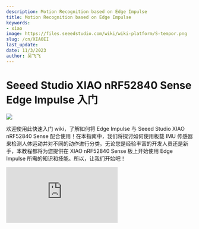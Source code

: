 ```yaml
---
description: Motion Recognition based on Edge Impulse
title: Motion Recognition based on Edge Impulse
keywords:
- xiao
image: https://files.seeedstudio.com/wiki/wiki-platform/S-tempor.png
slug: /cn/XIAOEI
last_update:
date: 11/3/2023
author: 吴飞飞
---
```


# Seeed Studio XIAO nRF52840 Sense Edge Impulse 入门

<div style={{textAlign:'center'}}><img src="https://files.seeedstudio.com/wiki/XIAO-BLE-Motion-Recognition/50.jpg" style={{width:1000, height:'auto'}}/></div>

欢迎使用此快速入门 wiki，了解如何将 Edge Impulse 与 Seeed Studio XIAO nRF52840 Sense 配合使用！在本指南中，我们将探讨如何使用板载 IMU 传感器来检测人体运动并对不同的动作进行分类。无论您是经验丰富的开发人员还是新手，本教程都将为您提供在 XIAO nRF52840 Sense 板上开始使用 Edge Impulse 所需的知识和技能。所以，让我们开始吧！

<iframe width={560} height={315} src="https://www.youtube.com/embed/hLKKorpDlYw" title="YouTube 视频播放器" frameBorder={0} allow="加速度计;自动播放;剪贴板写入;加密媒体;陀螺仪;画中画" allowFullScreen />

## 开始

在本 wiki 中，我们将向您展示如何利用 Seeed Studio XIAO nRF52840 Sense 上的加速度计与 Edge Impulse 相结合来实现运动识别。最新版本的 Seeed nRF52 板支持我们在这里提供的代码。

> 对于嵌入式 AI 应用，我们强烈建议使用“支持 Seeed nrf52 mbed 的电路板库”。

### 硬件

在这个wiki中，我们需要准备以下材料：

- [Seeed Studio XIAO nRF52840 Sense](https://www.seeedstudio.com/Seeed-XIAO-BLE-Sense-nRF52840-p-5253.html)
- 锂聚合物电池 （702025）
- [Grove - OLED Display 0.66"](https://www.seeedstudio.com/Grove-OLED-Display-0-66-SSD1306-v1-0-p-5096.html)
- Dupont 电缆或 Grove 电缆
- 3D打印外壳
- 导光塑料纤维

<p style={{textAlign: 'center'}}><img src="https://files.seeedstudio.com/wiki/XIAO-BLE-Motion-Recognition/BLEmotion.png" alt="pir" width={600} height="auto" /></p>

**Hardware Set up**

- **步骤 1**. 用烙铁取下 Grove - OLED 显示屏 0.66“ 上的 Grove 底座
- **步骤 2**. 使用剪线钳将杜邦电缆加工成约 3 厘米的长度，并在两端露出约 2 毫米的内部电缆
- **步骤 3**. 将光纤穿过前面的小孔，并将末端放在 LED 上
- **步骤 4**. Solder Seeed Studio XIAO nRF52840 Sense 与其他元素如下图所示：
<p style={{textAlign: 'center'}}><img src="https://files.seeedstudio.com/wiki/XIAO-BLE-Motion-Recognition/Motion-Recognition2.png" alt="pir" width={500} height="auto" /></p>

<p style={{textAlign: 'center'}}><img src="https://files.seeedstudio.com/wiki/XIAO-BLE-Motion-Recognition/Motion-Recognition3.png" alt="pir" width={500} height="auto" /></p>

:::注意
    如果使用热熔胶加固焊缝会更好。
:::

- **步骤 5**. 组装所有组件：

  1. 将光纤穿过外壳前部的小孔
  2. 将屏幕安装到固定位置
  3. 将电池夹在 Seeed Studio XIAO nRF52840 和屏幕之间
  4. 小心处理电线
  5. 将导光塑料纤维的一端放在 Seeed Studio XIAO nRF52840 的 RGB 灯下，剪掉多余的
  6. 组装箱子

<p style={{textAlign: 'center'}}><img src="https://files.seeedstudio.com/wiki/XIAO-BLE-Motion-Recognition/Motion-Recognition4.png" alt="pir" width={400} height="auto" /></p>

组装一个：

<p style={{textAlign: 'center'}}><img src="https://files.seeedstudio.com/wiki/XIAO-BLE-Motion-Recognition/Motion-Recognition6.png" alt="pir" width={400} height="auto" /></p>

### 软件

下面列出了所需的库。强烈建议使用此处的代码来检查硬件是否运行良好。如果您在安装库时遇到问题，请参阅 [此处](https://wiki.seeedstudio.com/How_to_install_Arduino_Library/).

- [Seeed_Arduino_LSM6DS3-master](https://files.seeedstudio.com/wiki/XIAO-BLE-Motion-Recognition/Seeed_Arduino_LSM6DS3-master.zip)
- [U8g2](https://files.seeedstudio.com/wiki/XIAO-BLE-Motion-Recognition/U8g2.zip)

要在Edge Impulse中设置Seeed Studio XIAO nRF52840 Sense，您需要安装以下软件：

1. [Node.js v12](https://nodejs.org/en/)或更高版本。
2. [Arduino CLI](https://arduino.github.io/arduino-cli/latest/)
3. Edge Impulse CLI 和串行监视器。通过打开命令提示符或终端进行安装，然后运行：

```sh
npm install -g edge-impulse-cli 
```

:::注意
安装 CLI 时有问题？请查看 [安装和故障排除](https://docs.edgeimpulse.com/docs/cli-installation) 以获取更多参考。
:::

## 连接到 Edge Impulse

所有软件都到位后，是时候将开发板连接到 Edge Impulse 了。

- **步骤 1.** 通过 USB Type-C 数据线将 Seeed Studio XIAO nRF52840 Sense 连接到您的计算机。

<p style={{textAlign: 'center'}}><img src="https://files.seeedstudio.com/wiki/XIAO-BLE/bletpyecconnect.png" alt="pir" width={600} height="auto" /></p>

- **步骤 2.** 在[Edge Impulse](https://studio.edgeimpulse.com/)中创建新项目。

<p style={{textAlign: 'center'}}><img src="https://files.seeedstudio.com/wiki/XIAO-BLE-Motion-Recognition/Motion-Recognition9.png" alt="pir" width={800} height="auto" /></p>

- **步骤 3.** 选择“Accelerometer data”，然后单击“Let's get started！”

<p style={{textAlign: 'center'}}><img src="https://files.seeedstudio.com/wiki/XIAO-BLE-Motion-Recognition/Motion-Recognition10.png" alt="pir" width={1000} height="auto" /></p>


## 数据采集与训练

:::注意
在此步骤中，我们将尝试从 Seeed Studio XIAO nRF52840 Sense 板载 IMU 收集“加速度计数据”以构建数据集，然后使用 EdgeImpulse 平台训练模型。
:::

- **步骤 4.** 将 "Accelerometer Raw Data" 草图上传到 Seeed Studio XIAO nRF52840 Sense。

[将 Seeed_Arduino_LSM6DS3 Library下载](https://github.com/Seeed-Studio/Seeed_Arduino_LSM6DS3) 为 zip 文件

<p style={{textAlign: 'center'}}><img src="https://files.seeedstudio.com/wiki/XIAO-BLE/LSM6DS3-github-zip.png" alt="pir" width={1000} height="auto" /></p>


打开 Arduino IDE, 导航到 `Sketch > Include Library > Add .ZIP Library...` 并打开下载的zip文件。

<p style={{textAlign: 'center'}}><img src="https://files.seeedstudio.com/wiki/XIAO-BLE/add-zip.png" alt="pir" width={600} height="auto" /></p>

上传以下代码并打开 **串行监视器**

```
// XIAO BLE Sense LSM6DS3 Accelerometer Raw Data 

#include "LSM6DS3.h"
#include "Wire.h"

//Create a instance of class LSM6DS3
LSM6DS3 myIMU(I2C_MODE, 0x6A);  //I2C device address 0x6A

#define CONVERT_G_TO_MS2 9.80665f
#define FREQUENCY_HZ 50
#define INTERVAL_MS (1000 / (FREQUENCY_HZ + 1))

static unsigned long last_interval_ms = 0;


void setup() {
  Serial.begin(115200);
  while (!Serial)
    ;

  if (myIMU.begin() != 0) {
    Serial.println("Device error");
  } else {
    Serial.println("Device OK!");
  }
}



void loop() {
  if (millis() > last_interval_ms + INTERVAL_MS) {
    last_interval_ms = millis();
    Serial.print(myIMU.readFloatAccelX() * CONVERT_G_TO_MS2, 4);
    Serial.print('\t');
    Serial.print(myIMU.readFloatAccelY() * CONVERT_G_TO_MS2, 4);
    Serial.print('\t');
    Serial.println(myIMU.readFloatAccelZ() * CONVERT_G_TO_MS2, 4);
  }
}


```

现在，您将看到加速度计和陀螺仪数据在串行监视器上一个接一个地显示，如下所示！

<p style={{textAlign: 'center'}}><img src="https://workshop.makergram.com/assets/images/raawIMUSerial-095365f65dd0cde808620906ab5a7ab8.png" alt="IMU 原始" width={800} height="auto" /></p>


- **步骤 5.** 在 `terminal` 或者 `cmd` 或者 `powershell` 中运行命令来打开它。

```
edge-impulse-data-forwarder
```

- **步骤 6.** 我们需要使用 CLI 将 Seeed Studio XIAO nRF52840 Sense 与 Edge Impulse 连接。首先，登录您的帐户并选择您的项目

<p style={{textAlign: 'center'}}><img src="https://files.seeedstudio.com/wiki/XIAO-BLE-Motion-Recognition/Motion-Recognition11.png" alt="pir" width={800} height="auto" /></p>

为加速度计和设备命名。

<p style={{textAlign: 'center'}}><img src="https://files.seeedstudio.com/wiki/XIAO-BLE-Motion-Recognition/Motion-Recognition12.png" alt="pir" width={800} height="auto" /></p>

- **步骤 7.** 将 XIAO nRF52840 Sense 连接到 Edge Inpulse

移动到 Edge Impulse 的“数据采集”页面，如果连接成功，结果应该是这样的。您可以在页面右侧找到“Seeed Studio XIAO nRF52840 Sense”的设备。


- **步骤 8.**  选择传感器为"3 axes"。将标注命名为 `up` 和 `down`, 将采样长度（毫秒）修改为 20000，然后单击开始采样。

<p style={{textAlign: 'center'}}><img src="https://files.seeedstudio.com/wiki/XIAO-BLE-Motion-Recognition/Motion-Recognition13.png" alt="pir" width={1000} height="auto" /></p>

- **步骤 9.** 上下摆动 Seeed Studio XIAO nRF52840 Sense 并保持运动 20 秒。您可以发现收购显示如下：

<p style={{textAlign: 'center'}}><img src="https://files.seeedstudio.com/wiki/XIAO-BLE-Motion-Recognition/Motion-Recognition14.png" alt="pir" width={1000} height="auto" /></p>

- **步骤 10.** 通过单击右上角的原始数据来拆分数据，然后选择"Split Sample"，单击“+Add Segment”,然后单击该图表。重复 20 次以上以添加段。 单击"Split" ，您将看到每个示例数据 1 秒钟。

<p style={{textAlign: 'center'}}><img src="https://files.seeedstudio.com/wiki/XIAO-BLE-Motion-Recognition/Motion-Recognition30.png" alt="pir" width={600} height="auto" /></p>

- **步骤 11.** 重复 **步骤 8.** 和 **步骤 9.** 并用不同的名称标记数据以单击不同的运动数据，例如 `left`和 `right`, `clockwise`, `anticlockwise` 等。 提供的示例是对上下、左和右以及圆圈进行分类。您可以根据需要在此处更改它。

<p style={{textAlign: 'center'}}><img src="https://files.seeedstudio.com/wiki/XIAO-BLE-Motion-Recognition/Motion-Recognition16.png" alt="pir" width={1000} height="auto" /></p>

:::注意
在步骤 9 拆分时间为 1 秒，这意味着您在步骤 8 中至少在一秒钟内进行一次上下摆动。否则，结果将不准确。同时，您可以根据自己的运动速度调整分割时间。
:::

## 构建机器学习模型

- **步骤 12.** 重新平衡数据集，单击**Dashboard** 并下拉页面以找到**Perform train** / **test split**

单击 Perform train / test split 然后选择 Yes 并确认

<p style={{textAlign: 'center'}}><img src="https://files.seeedstudio.com/wiki/XIAO-BLE-Motion-Recognition/Motion-Recognition17.png" alt="pir" width={800} height="auto" /></p>

- **步骤 13.** 创建 Impulse

单击 **Create impulse** -> 添加处理块 -> 选择 **Spectral Analysis** -> 添加学习块 -> 选择 **Classification (Keras)** -> 保存 Impulse

<p style={{textAlign: 'center'}}><img src="https://files.seeedstudio.com/wiki/XIAO-BLE-Motion-Recognition/XIAOEInew1.png" alt="pir" width={800} height="auto" /></p>

- **步骤 14.** 光谱特征

单击并设置

<p style={{textAlign: 'center'}}><img src="https://files.seeedstudio.com/wiki/XIAO-BLE-Motion-Recognition/XIAOEInew2.png" alt="pir" width={800} height="auto" /></p>

单击 **Spectral features** -> 下拉页面单击保存参数 -> 单击 **Generate features**

<p style={{textAlign: 'center'}}><img src="https://files.seeedstudio.com/wiki/XIAO-BLE-Motion-Recognition/XIAOEInew3.png" alt="pir" width={800} height="auto" /></p>

输出页面应如下所示：

<p style={{textAlign: 'center'}}><img src="https://files.seeedstudio.com/wiki/XIAO-BLE-Motion-Recognition/XIAOEInew4.png" alt="pir" width={800} height="auto" /></p>

- **步骤 15.** 训练模型

单击 NN Classifier -> 单击 Start training -> 选择 Unoptimized (float32)

<p style={{textAlign: 'center'}}><img src="https://files.seeedstudio.com/wiki/XIAO-BLE-Motion-Recognition/XIAOEInew5.png" alt="pir" width={800} height="auto" /></p>

:::注意
训练模型的精度对最终结果非常重要。如果您的输出训练结果低至 65% 以下，我们强烈建议您进行更多次训练。
:::

## 部署到 Seeed Studio XIAO nRF52840 Sense

- **步骤 16.** 模型测试

单击 Model testing -> 单击 Classify all

<p style={{textAlign: 'center'}}><img src="https://files.seeedstudio.com/wiki/XIAO-BLE-Motion-Recognition/Motion-Recognition23.png" alt="pir" width={800} height="auto" /></p>

:::注意
注意 如果准确率较低，可以通过增加训练集和延长采样时间来检查数据集
:::

- **步骤 17.** 构建 Arduino 库
单击 Deployment -> 单击 Arduino 库 -> 单击 **Build** -> 下载ZIP文件

<p style={{textAlign: 'center'}}><img src="https://files.seeedstudio.com/wiki/XIAO-BLE-Motion-Recognition/XIAOEInew7.png" alt="pir" width={400} height="auto" /></p>

- **步骤 18.** .ZIP文件的名称非常重要，默认情况下，它被设置为Edge Impulse项目的名称。就像这里的名字是“XIAO-BLE-gestures_inferencing”。选择文件作为“将”.ZIP 文件“添加到您的 Arduino 库

<p style={{textAlign: 'center'}}><img src="https://files.seeedstudio.com/wiki/XIAO-BLE-Motion-Recognition/Motion-Recognition35.png" alt="pir" width={300} height="auto" /></p>

<p style={{textAlign: 'center'}}><img src="https://files.seeedstudio.com/wiki/XIAO-BLE-Motion-Recognition/Motion-Recognition36.png" alt="pir" width={500} height="auto" /></p>

- **步骤 19.** 在 [此处]下载代码(https://files.seeedstudio.com/wiki/XIAO-BLE-Motion-Recognition/XIAOEI.ino)。将头文件的名称更改为您自己的名称并上传。

<p style={{textAlign: 'center'}}><img src="https://files.seeedstudio.com/wiki/XIAO-BLE-Motion-Recognition/Motion-Recognition33.png" alt="pir" width={800} height="auto" /></p>

- **步骤 20.** 移动或按住 Seeed Studio XIAO nRF52840 Sense 移动或按住：

单击 Arduino右上角的显示器 。

<p style={{textAlign: 'center'}}><img src="https://files.seeedstudio.com/wiki/XIAO-BLE-Motion-Recognition/XIAOEInew15a.png" alt="pir" width={800} height="auto" /></p>

当您向**向左 和 向右** 移动Seeed Studio XIAO nRF52840 Sensedirection时:

显示器将输出如下内容：

<p style={{textAlign: 'center'}}><img src="https://files.seeedstudio.com/wiki/XIAO-BLE-Motion-Recognition/XIAOEInew11a.png" alt="pir" width={500} height="auto" /></p>

输出显示如下：

<p style={{textAlign: 'center'}}><img src="https://files.seeedstudio.com/wiki/XIAO-BLE-Motion-Recognition/XIAOEInew14a.png" alt="pir" width={300} height="auto" /></p>

当你 **上下**移动Seeed Studio XIAO nRF52840 Sense时:

显示器将输出如下内容：

<p style={{textAlign: 'center'}}><img src="https://files.seeedstudio.com/wiki/XIAO-BLE-Motion-Recognition/XIAOEInew9a.png" alt="pir" width={500} height="auto" /></p>

输出显示如下：

<p style={{textAlign: 'center'}}><img src="https://files.seeedstudio.com/wiki/XIAO-BLE-Motion-Recognition/XIAOEInew12a.png" alt="pir" width={300} height="auto" /></p>

当您在空闲状态下 **握住** Seeed Studio XIAO nRF52840 Sense 时:

显示器将输出如下内容：

<p style={{textAlign: 'center'}}><img src="https://files.seeedstudio.com/wiki/XIAO-BLE-Motion-Recognition/XIAOEInew10a.png" alt="pir" width={500} height="auto" /></p>

输出显示如下

<p style={{textAlign: 'center'}}><img src="https://files.seeedstudio.com/wiki/XIAO-BLE-Motion-Recognition/XIAOEInew13a.png" alt="pir" width={300} height="auto" /></p>

祝贺！你痛苦地结束了项目。鼓励您可以尝试更多方向并检查哪一个将执行最佳输出。

## 资源

- [Seeed Studio XIAO nRF52840 Case File](https://files.seeedstudio.com/wiki/XIAO-BLE-Motion-Recognition/xiao-case-pink.stl)

## 技术支持和产品讨论
.

感谢您选择我们的产品！我们在这里为您提供不同的支持，以确保您对我们产品的体验尽可能顺畅。我们提供多种沟通渠道，以满足不同的偏好和需求。

<div class="button_tech_support_container">
<a href="https://forum.seeedstudio.com/" class="button_forum"></a> 
<a href="https://www.seeedstudio.com/contacts" class="button_email"></a>
</div>

<div class="button_tech_support_container">
<a href="https://discord.gg/eWkprNDMU7" class="button_discord"></a> 
<a href="https://github.com/Seeed-Studio/wiki-documents/discussions/69" class="button_discussion"></a>
</div>
